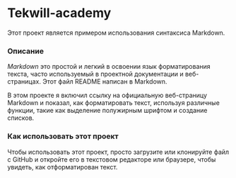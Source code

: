 # Tekwill-academy

Этот проект является примером использования синтаксиса Markdown.

### Описание
*Markdown* это простой и легкий в освоении язык форматирования текста, часто используемый в проектной
документации и веб-страницах. Этот файл README написан в Markdown.

В этом проекте я включил ссылку на официальную веб-страницу Markdown и показал, как форматировать текст,
используя различные функции, такие как выделение полужирным шрифтом и создание списков.

### Как использовать этот проект

Чтобы использовать этот проект, просто загрузите или клонируйте файл с GitHub и откройте его в текстовом
редакторе или браузере, чтобы увидеть, как отформатирован текст.
